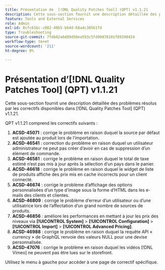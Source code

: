 ```yaml
---
title: Présentation de  [!DNL Quality Patches Tool] (QPT) v1.1.21
description: Cette sous-section fournit une description détaillée des problèmes résolus par les correctifs disponibles dans  [!DNL Quality Patches Tool] (QPT) v1.1.21.
feature: Tools and External Services
role: Admin
exl-id: 8cfc61bc-c082-40b5-b64d-68a4c30561fd
type: Troubleshooting
source-git-commit: 7fdb02a6d89d50ea593c5fd99d78101f89198424
workflow-type: tm+mt
source-wordcount: '211'
ht-degree: 0%

---
```


# Présentation d’[!DNL Quality Patches Tool] (QPT) v1.1.21

Cette sous-section fournit une description détaillée des problèmes résolus par les correctifs disponibles dans [!DNL Quality Patches Tool] (QPT) v1.1.21.

QPT v1.1.21 comprend les correctifs suivants :

1. **ACSD-45071** : corrige le problème en raison duquel la source par défaut est ajoutée au produit lors de l’importation.
1. **ACSD-46541** : correction du problème en raison duquel un utilisateur administrateur ne peut pas créer d’avoir en cas de suppression d’un élément de commande.
1. **ACSD-46581** : corrige le problème en raison duquel le total de taxe estimé n’est pas mis à jour après la sélection d’un pays dans le panier.
1. **ACSD-46618** : corrige le problème en raison duquel le widget de liste de produits affiche des prix mis en cache incorrects pour un client connecté.
1. **ACSD-46674** : corrige le problème d’affichage des options personnalisées d’un type d’image sous la forme d’HTML dans les e-mails des clients et clientes.
1. **ACSD-46809** : corrige le problème d’erreur d’un utilisateur ou d’une utilisatrice lors de l’affectation d’un grand nombre de sources de produits.
1. **ACSD-46856** : améliore les performances en mettant à jour les prix des niveaux via **[!UICONTROL System]** > **[!UICONTROL Configuration]** > **[!UICONTROL Import]** > **[!UICONTROL Advanced Pricing]**.
1. **ACSD-46988** : corrige le problème en raison duquel la requête API « currency » de GraphQL renvoie des valeurs NULL pour une devise personnalisée.
1. **ACSD-47076** : corrige le problème en raison duquel les vidéos [!DNL Vimeo] ne peuvent pas être lues sur le storefront.

Utilisez le menu à gauche pour accéder à une page de correctif spécifique.
